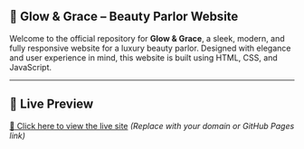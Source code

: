 ## 💄 Glow & Grace – Beauty Parlor Website

Welcome to the official repository for **Glow & Grace**, a sleek, modern, and fully responsive website for a luxury beauty parlor. Designed with elegance and user experience in mind, this website is built using HTML, CSS, and JavaScript.

---

## 🌸 Live Preview

[🔗 Click here to view the live site](https://aswinsaipalakonda.github.io/Beauty-Clinic/)
*(Replace with your domain or GitHub Pages link)*

